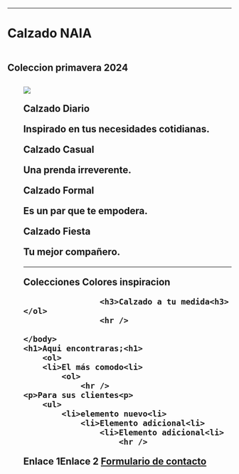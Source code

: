 <!DOCTYPE html>
<html lang="es">
   <head>
      <meta charset="UTF-8" />
      <meta name="viewport" content="width=device-width, initial-scale=1.0" />
      <title>Mi Primer Sitio Web de Calzado NAIA</title>
   </head>
   <body>
      <hr />
         <h1>Calzado NAIA</h1>
         <img src="" />
         <H2>Coleccion primavera 2024<h2>
            <ol> 
                <img src="2024-08-27.jpg">
                <P> Calzado Diario<p>
                <p>Inspirado en tus necesidades cotidianas.<p>
                <p> Calzado Casual<p>
                <p>Una prenda irreverente.<p>
                <p>Calzado Formal<p>
                <p>Es un par que te empodera.<p>
                <p>Calzado Fiesta<p>
                <p>Tu mejor compañero.<p>
                                <hr />
            <span>Colecciones</span>
            <span>Colores</span>
            <span>inspiracion</span>
                                   
                    <h3>Calzado a tu medida<h3> </ol>
                    <hr />

    </body>
    <h1>Aqui encontraras;<h1>
        <ol> 
        <li>El más comodo<li>
            <ol>
                <hr />
    <p>Para sus clientes<p>
        <ul> 
            <li>elemento nuevo<li>
                <li>Elemento adicional<li>
                    <li>Elemento adicional<li>
                        <hr />
<spam>Enlace 1</spam><spam>Enlace 2</spam>
<a href="./Contactos.html">Formulario de contacto</a>

</html>
   </body>
</html>
